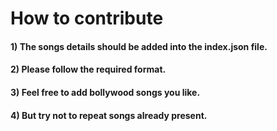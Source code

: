 # How to contribute #

#### 1) The songs details should be added into the index.json file.
#### 2) Please follow the required format.
#### 3) Feel free to add bollywood songs you like.
#### 4) But try not to repeat songs already present.
